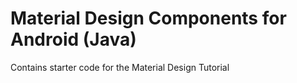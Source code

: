 # Material Design Components for Android (Java)

Contains starter code for the Material Design Tutorial
